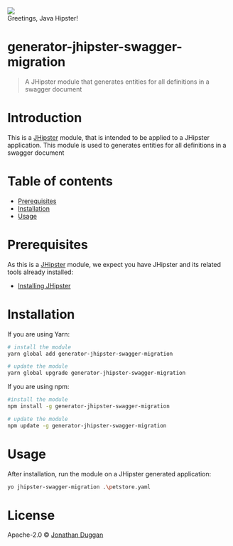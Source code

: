 <div>
    <a href="http://jhipster.github.io">
        <img src="https://github.com/sonalake/generator-jhipster-multitenancy/raw/master/images/logo-jhipster.png">
    </a>
</div>
Greetings, Java Hipster!

# generator-jhipster-swagger-migration
> A JHipster module that generates entities for all definitions in a swagger document


# Introduction

This is a [JHipster](http://jhipster.github.io/) module, that is intended to be applied to a JHipster application. This module is used to generates entities for all definitions in a swagger document

# Table of contents

* [Prerequisites](#prerequisites)
* [Installation](#installation)
* [Usage](#usage)

# Prerequisites

As this is a [JHipster](http://jhipster.github.io/) module, we expect you have JHipster and its related tools already installed:

- [Installing JHipster](https://jhipster.github.io/installation.html)

# Installation

If you are using Yarn:

```bash
# install the module
yarn global add generator-jhipster-swagger-migration

# update the module
yarn global upgrade generator-jhipster-swagger-migration
```

If you are using npm:

```bash
#install the module
npm install -g generator-jhipster-swagger-migration

# update the module
npm update -g generator-jhipster-swagger-migration
```

# Usage

After installation, run the module on a JHipster generated application:

```bash
yo jhipster-swagger-migration .\petstore.yaml
```

# License

Apache-2.0 © [Jonathan Duggan](https://github.com/jduggan83)
